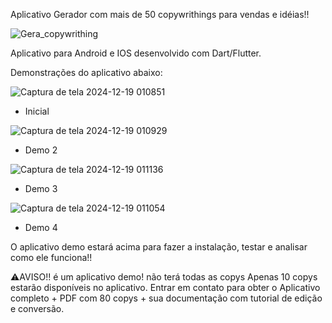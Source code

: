 Aplicativo Gerador com mais de 50 copywrithings para vendas e idéias!!

![Gera_copywrithing](https://github.com/user-attachments/assets/4b59b77f-55af-4f70-8741-ed9ebab36a61)

Aplicativo para Android e IOS desenvolvido com Dart/Flutter.

Demonstrações do aplicativo abaixo:

![Captura de tela 2024-12-19 010851](https://github.com/user-attachments/assets/486c4a67-c07c-480e-877e-829c8e6daaa0)

- Inicial

![Captura de tela 2024-12-19 010929](https://github.com/user-attachments/assets/c7bc6e09-6e16-4b83-9c2a-17acd30140cf)

- Demo 2

![Captura de tela 2024-12-19 011136](https://github.com/user-attachments/assets/06afd6e7-cbc8-426a-bb1d-8480b0500646)

- Demo 3

![Captura de tela 2024-12-19 011054](https://github.com/user-attachments/assets/293d78cc-ddc5-47a6-b4fa-3ea7de1e8354)

- Demo 4


O aplicativo demo estará acima para fazer a instalação, testar e analisar como ele funciona!!

⚠️AVISO!! é um aplicativo demo! não terá todas as copys
Apenas 10 copys estarão disponíveis no aplicativo.
Entrar em contato para obter o Aplicativo completo + PDF com 80 copys + sua documentação com tutorial de edição e conversão.

